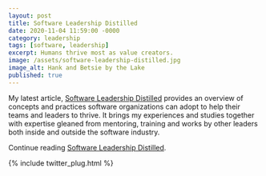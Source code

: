 ```yaml
---
layout: post
title: Software Leadership Distilled
date: 2020-11-04 11:59:00 -0000
category: leadership
tags: [software, leadership]
excerpt: Humans thrive most as value creators.
image: /assets/software-leadership-distilled.jpg
image_alt: Hank and Betsie by the Lake
published: true
---
```


My latest article, [Software Leadership Distilled](/software-leadership/software-leadership-distilled) provides an overview of concepts and practices software organizations can adopt to help their teams and leaders to thrive. It brings my experiences and studies together with expertise gleaned from mentoring, training and works by other leaders both inside and outside the software industry.

Continue reading [Software Leadership Distilled](/software-leadership/software-leadership-distilled).

{% include twitter_plug.html %}

